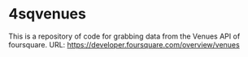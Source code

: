 4sqvenues
=========

This is a repository of code for grabbing data from the Venues API of foursquare. URL: https://developer.foursquare.com/overview/venues